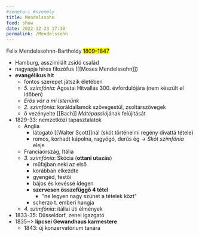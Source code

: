 ```yaml
---
#zenetöri #személy
title: Mendelssohn
feed: show
date: 2022-12-23 17:30
permalink: /Mendelssohn
---
```

Felix Mendelssohnn-Bartholdy
<mark>1809–1847</mark>

- Hamburg, asszimilált zsidó család
- nagyapja híres filozófus ([[Moses Mendelssohn]])
- **evangélikus hit**
	- fontos szerepet játszik életében
	- *5. szimfónia*: Ágostai Hitvallás 300. évfordulójára (nem készült el időben)
	- *Erős vár a mi Istenünk*
	- *2. szimfónia*: koráldallamok szövegestül, zsoltárszövegek
	- ő vezényelte [[Bach]] *Mátépassió*jának felújítását
- 1829-33: nemzetközi tapasztalatok
	- Anglia
		- látogató [[Walter Scott]]nál (skót történelmi regény divattá tétele)
		- romos, korhadt kápolna, ragyógó, derűs ég -> *Skót szimfónia* eleje
	- Franciaország, Itália
	- *3. szimfónia*: Skócia (**ottani utazás**)
		- műfajban neki az első
		- korábban elkezdte
		- gyengéd, festői
		- bájos és kevéssé idegen
		- **szervesen összefüggő 4 tétel**
			- "ne legyen nagy szünet a tételek közt"
		- scherzo t. emberi hangja
	- *4. szimfónia*: itáliai úti élmények
- 1833-35: Düsseldorf, zenei igazgató
- 1835~> **lipcsei Gewandhaus karmestere**
	- 1843: új konzervatórium tanára